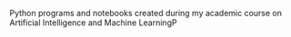 Python programs and notebooks created during my academic course on Artificial Intelligence and Machine LearningP
